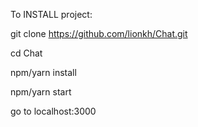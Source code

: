 To INSTALL project:

git clone https://github.com/lionkh/Chat.git

cd Chat

npm/yarn install

npm/yarn start

go to localhost:3000
